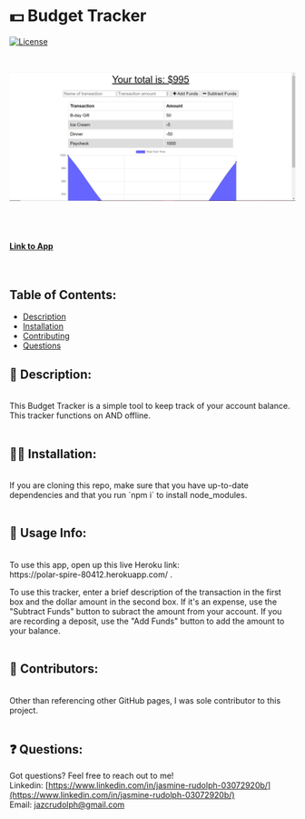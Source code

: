 
# :dollar: Budget Tracker

[![License](https://img.shields.io/badge/License-MIT%20-blue.svg)](https://opensource.org/licenses/MIT)

<br>

![Screenshot of Homepage](https://github.com/jazcr/offlineBudget/blob/ae7b6d38eca8b65f84d9ab4ea957fb9fa157b5a9/public/icons/ss.JPG) 
<br>

<br>  
<br> 

#### [Link to App](https://polar-spire-80412.herokuapp.com/)
<br>

## Table of Contents: 
*  [Description](#scroll-description)
*  [Installation](#man_mechanic-installation)
*  [Contributing](#couple-contributors)
*  [Questions](#-questions)



## :scroll: Description: 
<br>
This Budget Tracker is a simple tool to keep track of your account balance. This tracker functions on AND offline.
 <br>
<br>

## :man_mechanic: Installation:
<br>
If you are cloning this repo, make sure that you have up-to-date dependencies and that you run `npm i` to install node_modules.
<br>
<br>

## :book: Usage Info:
<br>
To use this app, open up this live Heroku link: <br> https://polar-spire-80412.herokuapp.com/ .

<br>

To use this tracker, enter a brief description of the transaction in the first box and the dollar amount in the second box. If it's an expense, use the "Subtract Funds" button to subract the amount from your account. If you are recording a deposit, use the "Add Funds" button to add the amount to your balance.
<br> 
<br>



## :couple: Contributors:
<br>
Other than referencing other GitHub pages, I was sole contributor to this project.

<br>
<br>


## ❓ Questions:

Got questions? Feel free to reach out to me!<br>
Linkedin: [https://www.linkedin.com/in/jasmine-rudolph-03072920b/](https://www.linkedin.com/in/jasmine-rudolph-03072920b/)<br>
Email: [jazcrudolph@gmail.com](jazcrudolph@gmail.com)


